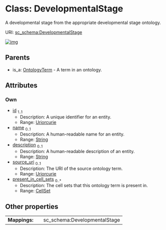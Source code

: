 
# Class: DevelopmentalStage

A developmental stage from the appropriate developmental stage ontology.

URI: [sc_schema:DevelopmentalStage](https://w3id.org/single-cell-schema/DevelopmentalStage)


[![img](https://yuml.me/diagram/nofunky;dir:TB/class/[OntologyTerm],[CellSet]<present_in_cell_sets%200..*-%20[DevelopmentalStage&#124;id(i):uriorcurie;name(i):string%20%3F;description(i):string%20%3F;source_uri(i):uriorcurie%20%3F],[OntologyTerm]^-[DevelopmentalStage],[CellSet])](https://yuml.me/diagram/nofunky;dir:TB/class/[OntologyTerm],[CellSet]<present_in_cell_sets%200..*-%20[DevelopmentalStage&#124;id(i):uriorcurie;name(i):string%20%3F;description(i):string%20%3F;source_uri(i):uriorcurie%20%3F],[OntologyTerm]^-[DevelopmentalStage],[CellSet])

## Parents

 *  is_a: [OntologyTerm](OntologyTerm.md) - A term in an ontology.

## Attributes


### Own

 * [id](id.md)  <sub>1..1</sub>
     * Description: A unique identifier for an entity.
     * Range: [Uriorcurie](types/Uriorcurie.md)
 * [name](name.md)  <sub>0..1</sub>
     * Description: A human-readable name for an entity.
     * Range: [String](types/String.md)
 * [description](description.md)  <sub>0..1</sub>
     * Description: A human-readable description of an entity.
     * Range: [String](types/String.md)
 * [source_uri](source_uri.md)  <sub>0..1</sub>
     * Description: The URI of the source ontology term.
     * Range: [Uriorcurie](types/Uriorcurie.md)
 * [present_in_cell_sets](present_in_cell_sets.md)  <sub>0..\*</sub>
     * Description: The cell sets that this ontology term is present in.
     * Range: [CellSet](CellSet.md)

## Other properties

|  |  |  |
| --- | --- | --- |
| **Mappings:** | | sc_schema:DevelopmentalStage |
